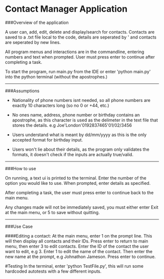 Contact Manager Application
==========

###Overview of the application

A user can, add, edit, delete and  display/search for contacts. Contacts
are saved to a .txt file local to the  code, details are seperated by ' and 
contacts are seperated by new lines.

All program menus and interactions are in the commandline, entering numbers
and text when prompted. User must press enter to continue after completing
a task.

To start the program, run main.py from the IDE or enter 'python main.py' into
the python terminal (without the apostrophes.)

-------------------------------------------

###Assumptions

* Nationality of phone numbers isnt needed, so all phone numbers are exactly 10
characters long (so no 0 or +44, etc.)

* No ones name, address, phone number or birthday contains an apostrophe, as
this character is used as the delimeter in the text file that stores the details.
e.g Joe'London'0192837465'01/02/3456

* Users understand what is meant by dd/mm/yyyy as this is the only accepted
format for birthday input.

* Users won't lie about their details, as the program only validates the formats,
it doesn't check if the inputs are actually true/valid.

--------------------------------------------

###How to use

On running, a text ui is printed to the terminal. Enter the number of the option
you would like to use. When prompted, enter details as specified.

After completing a task, the user must press enter to continue back to the main menu.

Any changes made will not be immediately saved, you must either enter Exit at
the main menu, or 5 to save without quitting.

--------------------------------------------

###Use Case

####Editing a contact:
At the main menu, enter 1 on the prompt line. This will then display all contacts and
their IDs. Press enter to return to main menu, then enter 3 to edit contacts. Enter
the ID of the contact the user want to edit, e.g 3. Enter 1 to edit the name of the
contact. Then enter the new name at the prompt, e.g Johnathon Jameson. Press enter
to continue.


#Testing
In the terminal, enter 'python TestFile.py', this will run some hardcoded
autotests with a few different inputs.
